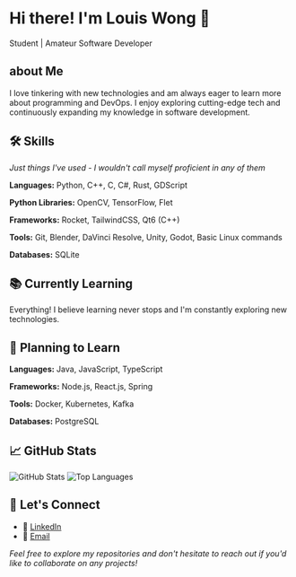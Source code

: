 # Hi there! I'm Louis Wong 👋

Student | Amateur Software Developer

## about Me

I love tinkering with new technologies and am always eager to learn more about programming and DevOps. I enjoy exploring cutting-edge tech and continuously expanding my knowledge in software development.

## 🛠️ Skills

*Just things I've used - I wouldn't call myself proficient in any of them*

**Languages:** Python, C++, C, C#, Rust, GDScript

**Python Libraries:** OpenCV, TensorFlow, Flet

**Frameworks:** Rocket, TailwindCSS, Qt6 (C++)

**Tools:** Git, Blender, DaVinci Resolve, Unity, Godot, Basic Linux commands

**Databases:** SQLite

## 📚 Currently Learning

Everything! I believe learning never stops and I'm constantly exploring new technologies.

## 🎯 Planning to Learn

**Languages:** Java, JavaScript, TypeScript

**Frameworks:** Node.js, React.js, Spring

**Tools:** Docker, Kubernetes, Kafka

**Databases:** PostgreSQL

## 📈 GitHub Stats

![GitHub Stats](https://github-readme-stats.vercel.app/api?username=wqLouis&show_icons=true&theme=radical)
![Top Languages](https://github-readme-stats.vercel.app/api/top-langs/?username=wqLouis&layout=compact&theme=radical)

## 🤝 Let's Connect

- 🔗 [LinkedIn](https://www.linkedin.com/in/louis-wong-b14015309/)
- 📧 [Email](mailto:wongqiluo@gmail.com)

*Feel free to explore my repositories and don't hesitate to reach out if you'd like to collaborate on any projects!*
